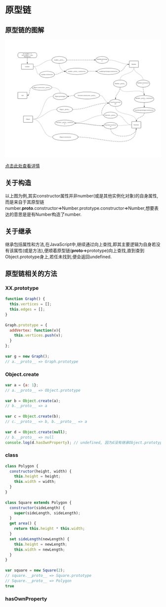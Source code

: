 <!--
 * @Author: Kaiser
 * @Date: 2019-03-22 14:25:08
 * @Last Modified by: Kaiser
 * @Last Modified time: 2019-10-27 23:00:55
 * @Description: 原型链说明
 -->
# 原型链

## 原型链的图解

![原型链图解](./prototype.png)

[点击此处查看详情](https://www.processon.com/view/link/5db5586be4b0ece7593eaf9b)

## 关于构造

以上图为例,其实constructor属性并非number(或是其他实例化对象)的自身属性,而是来自于其原型链number.__proto__.constructor=>Number.prototype.constructor=>Number,想要表达的意思是是有Number构造了number.

## 关于继承

继承包括属性和方法,在JavaScript中,继续通过向上查找,即其主要逻辑为自身若没有该属性(或是方法),便顺着原型链(__proto__=>prototype)向上查找,直到查到Object.prototype身上,若任未找到,便会返回undefined.

## 原型链相关的方法

### XX.prototype
```JavaScript
function Graph() {
  this.vertices = [];
  this.edges = [];
}

Graph.prototype = {
  addVertex: function(v){
    this.vertices.push(v);
  }
};

var g = new Graph();
// a.__proto__ => Graph.prototype
```

### Object.create
```JavaScript
var a = {a: 1}; 
// a.__proto__ => Object.prototype

var b = Object.create(a);
// b.__proto__ => a

var c = Object.create(b);
// c.__proto__ => b, b.__proto__ => a

var d = Object.create(null);
// b.__proto__ => null
console.log(d.hasOwnProperty); // undefined, 因为d没有继承Object.prototype
```

### class 
```JavaScript
class Polygon {
  constructor(height, width) {
    this.height = height;
    this.width = width;
  }
}

class Square extends Polygon {
  constructor(sideLength) {
    super(sideLength, sideLength);
  }
  get area() {
    return this.height * this.width;
  }
  set sideLength(newLength) {
    this.height = newLength;
    this.width = newLength;
  }
}

var square = new Square(2);
// square.__proto__ => Square.prototype
// Square.__proto__ => Polygon
true
```

### hasOwnProperty
